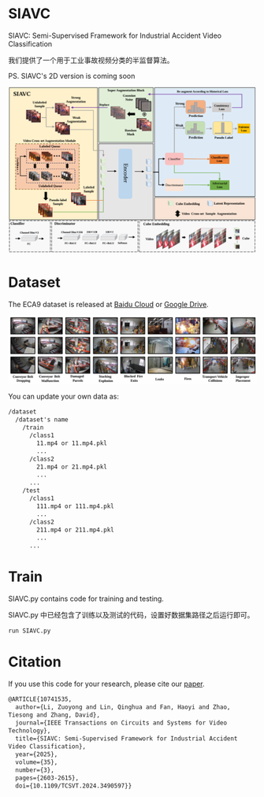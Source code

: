 # SIAVC
SIAVC: Semi-Supervised Framework for Industrial Accident Video Classification

我们提供了一个用于工业事故视频分类的半监督算法。

PS. SIAVC's 2D version is coming soon

<p align="center">
  <img src="Overview.png" width="750px"/>
</p>

# Dataset
The ECA9 dataset is released at [Baidu Cloud]( https://pan.baidu.com/s/1acHbQiuaPE1DZtBsyxibzQ?pwd=vrea) or [Google Drive](https://drive.google.com/drive/folders/1GOhSjRL5jgZ3S2-T25PeCQZ4CVXuz1Lg?usp=drive_link). 




<p align="center">
  <img src="ECA9.png" width="750px"/>
</p>

You can update your own data as:
```
/dataset 
  /dataset's name 
    /train
      /class1
        11.mp4 or 11.mp4.pkl
        ...
      /class2
        21.mp4 or 21.mp4.pkl
        ...
      ...
    /test
      /class1
        111.mp4 or 111.mp4.pkl
        ...
      /class2
        211.mp4 or 211.mp4.pkl
        ...
      ...

```    

# Train

SIAVC.py contains code for training and testing.

SIAVC.py 中已经包含了训练以及测试的代码，设置好数据集路径之后运行即可。

```
run SIAVC.py
```

# Citation
If you use this code for your research, please cite our [paper](https://ieeexplore.ieee.org/abstract/document/10741535).
```
@ARTICLE{10741535,
  author={Li, Zuoyong and Lin, Qinghua and Fan, Haoyi and Zhao, Tiesong and Zhang, David},
  journal={IEEE Transactions on Circuits and Systems for Video Technology}, 
  title={SIAVC: Semi-Supervised Framework for Industrial Accident Video Classification}, 
  year={2025},
  volume={35},
  number={3},
  pages={2603-2615},
  doi={10.1109/TCSVT.2024.3490597}}
```
